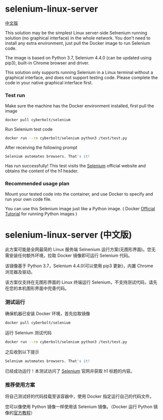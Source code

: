 # selenium-linux-server

[中文版](https://github.com/Cyberbolt/selenium-linux-server#selenium-linux-server-%E4%B8%AD%E6%96%87%E7%89%88)

This solution may be the simplest Linux server-side Selnenium running solution (no graphical interface) in the whole network. You don't need to install any extra environment, just pull the Docker image to run Selenium code.

The image is based on Python 3.7, Selenium 4.4.0 (can be updated using pip3), built-in Chrome browser and driver.

This solution only supports running Selenium in a Linux terminal without a graphical interface, and does not support testing code. Please complete the code in your native graphical interface first.

### Test run

Make sure the machine has the Docker environment installed, first pull the image

```bash
docker pull cyberbolt/selenium
````

Run Selenium test code

```bash
docker run --rm cyberbolt/selenium python3 /test/test.py
````

After receiving the following prompt

```bash
Selenium automates browsers. That's it!
````

Has run successfully! This test visits the [Selenium](https://www.selenium.dev/) official website and obtains the content of the h1 header.

### Recommended usage plan

Mount your tested code into the container, and use Docker to specify and run your own code file.

You can use this Selenium image just like a Python image. ( Docker [Official Tutorial](https://docs.docker.com/language/python/) for running Python images )

# selenium-linux-server (中文版)

此方案可能是全网最简的 Linux 服务端 Selnenium 运行方案(无图形界面)。您无需安装任何额外环境，拉取 Docker 镜像即可运行 Selenium 代码。

该镜像基于 Python 3.7，Selenium 4.4.0(可以使用 pip3 更新)，内置 Chrome 浏览器及驱动。

该方案仅支持在无图形界面的 Linux 终端运行 Selenium，不支持测试代码，请先在您的本机图形界面中完善代码。

### 测试运行

确保机器已安装 Docker 环境，首先拉取镜像

```bash
docker pull cyberbolt/selenium
```

运行 Selenium 测试代码

```bash
docker run --rm cyberbolt/selenium python3 /test/test.py
```

之后收到以下提示

```bash
Selenium automates browsers. That's it!
```

已经成功运行！本测试访问了 [Selenium](https://www.selenium.dev/) 官网并获取 h1 标题的内容。

### 推荐使用方案

将自己测试好的代码挂载至该容器中，使用 Docker 指定运行自己的代码文件。

您可以像使用 Python 镜像一样使用该 Selenium 镜像。（Docker 运行 Python 镜像的[官方教程](https://docs.docker.com/language/python/)）
